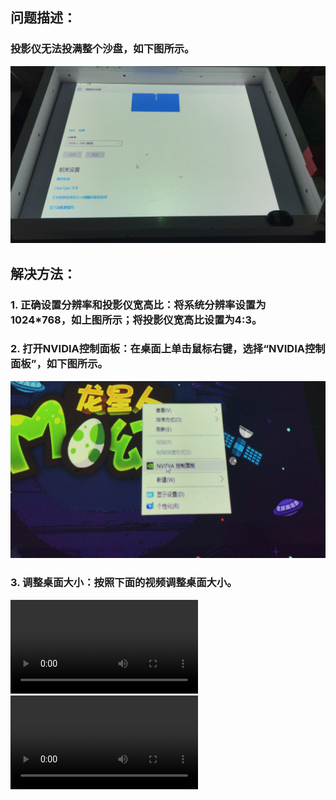 ## 问题描述：
### 投影仪无法投满整个沙盘，如下图所示。
![""](images/MagicIsland-Projector-4-1.jpg)
## 解决方法：
### 1. 正确设置分辨率和投影仪宽高比：将系统分辨率设置为1024*768，如上图所示；将投影仪宽高比设置为4:3。
### 2. 打开NVIDIA控制面板：在桌面上单击鼠标右键，选择“NVIDIA控制面板”，如下图所示。
![""](images/MagicIsland-Projector-4-2.jpg)
### 3. 调整桌面大小：按照下面的视频调整桌面大小。
<video controls>
    <source src="videos/MagicIsland-Projector-4-1.mp4" type="video/mp4">
</video>
<video controls>
    <source src="videos/MagicIsland-Projector-4-2.mp4" type="video/mp4">
</video>